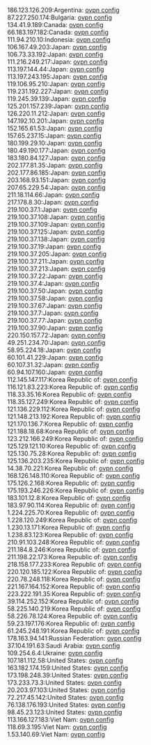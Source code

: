 186.123.126.209:Argentina: [ovpn config](vpn/186_123_126_209.ovpn)  
87.227.250.174:Bulgaria: [ovpn config](vpn/87_227_250_174.ovpn)  
134.41.9.189:Canada: [ovpn config](vpn/134_41_9_189.ovpn)  
66.183.197.182:Canada: [ovpn config](vpn/66_183_197_182.ovpn)  
111.94.210.10:Indonesia: [ovpn config](vpn/111_94_210_10.ovpn)  
106.167.49.203:Japan: [ovpn config](vpn/106_167_49_203.ovpn)  
106.73.33.192:Japan: [ovpn config](vpn/106_73_33_192.ovpn)  
111.216.249.217:Japan: [ovpn config](vpn/111_216_249_217.ovpn)  
113.197.144.44:Japan: [ovpn config](vpn/113_197_144_44.ovpn)  
113.197.243.195:Japan: [ovpn config](vpn/113_197_243_195.ovpn)  
119.106.95.210:Japan: [ovpn config](vpn/119_106_95_210.ovpn)  
119.231.192.227:Japan: [ovpn config](vpn/119_231_192_227.ovpn)  
119.245.39.139:Japan: [ovpn config](vpn/119_245_39_139.ovpn)  
125.201.157.239:Japan: [ovpn config](vpn/125_201_157_239.ovpn)  
126.220.11.212:Japan: [ovpn config](vpn/126_220_11_212.ovpn)  
147.192.10.201:Japan: [ovpn config](vpn/147_192_10_201.ovpn)  
152.165.61.53:Japan: [ovpn config](vpn/152_165_61_53.ovpn)  
157.65.237.15:Japan: [ovpn config](vpn/157_65_237_15.ovpn)  
180.199.29.10:Japan: [ovpn config](vpn/180_199_29_10.ovpn)  
180.49.190.177:Japan: [ovpn config](vpn/180_49_190_177.ovpn)  
183.180.84.127:Japan: [ovpn config](vpn/183_180_84_127.ovpn)  
202.177.81.35:Japan: [ovpn config](vpn/202_177_81_35.ovpn)  
202.177.86.185:Japan: [ovpn config](vpn/202_177_86_185.ovpn)  
203.168.93.151:Japan: [ovpn config](vpn/203_168_93_151.ovpn)  
207.65.229.54:Japan: [ovpn config](vpn/207_65_229_54.ovpn)  
211.18.114.66:Japan: [ovpn config](vpn/211_18_114_66.ovpn)  
217.178.8.30:Japan: [ovpn config](vpn/217_178_8_30.ovpn)  
219.100.37.1:Japan: [ovpn config](vpn/219_100_37_1.ovpn)  
219.100.37.108:Japan: [ovpn config](vpn/219_100_37_108.ovpn)  
219.100.37.109:Japan: [ovpn config](vpn/219_100_37_109.ovpn)  
219.100.37.125:Japan: [ovpn config](vpn/219_100_37_125.ovpn)  
219.100.37.138:Japan: [ovpn config](vpn/219_100_37_138.ovpn)  
219.100.37.19:Japan: [ovpn config](vpn/219_100_37_19.ovpn)  
219.100.37.205:Japan: [ovpn config](vpn/219_100_37_205.ovpn)  
219.100.37.211:Japan: [ovpn config](vpn/219_100_37_211.ovpn)  
219.100.37.213:Japan: [ovpn config](vpn/219_100_37_213.ovpn)  
219.100.37.22:Japan: [ovpn config](vpn/219_100_37_22.ovpn)  
219.100.37.4:Japan: [ovpn config](vpn/219_100_37_4.ovpn)  
219.100.37.50:Japan: [ovpn config](vpn/219_100_37_50.ovpn)  
219.100.37.58:Japan: [ovpn config](vpn/219_100_37_58.ovpn)  
219.100.37.67:Japan: [ovpn config](vpn/219_100_37_67.ovpn)  
219.100.37.7:Japan: [ovpn config](vpn/219_100_37_7.ovpn)  
219.100.37.77:Japan: [ovpn config](vpn/219_100_37_77.ovpn)  
219.100.37.90:Japan: [ovpn config](vpn/219_100_37_90.ovpn)  
220.150.157.72:Japan: [ovpn config](vpn/220_150_157_72.ovpn)  
49.251.234.70:Japan: [ovpn config](vpn/49_251_234_70.ovpn)  
58.95.224.18:Japan: [ovpn config](vpn/58_95_224_18.ovpn)  
60.101.41.229:Japan: [ovpn config](vpn/60_101_41_229.ovpn)  
60.107.31.32:Japan: [ovpn config](vpn/60_107_31_32.ovpn)  
60.94.107.160:Japan: [ovpn config](vpn/60_94_107_160.ovpn)  
112.145.147.117:Korea Republic of: [ovpn config](vpn/112_145_147_117.ovpn)  
116.121.83.223:Korea Republic of: [ovpn config](vpn/116_121_83_223.ovpn)  
118.33.35.16:Korea Republic of: [ovpn config](vpn/118_33_35_16.ovpn)  
118.35.127.249:Korea Republic of: [ovpn config](vpn/118_35_127_249.ovpn)  
121.136.229.112:Korea Republic of: [ovpn config](vpn/121_136_229_112.ovpn)  
121.148.213.192:Korea Republic of: [ovpn config](vpn/121_148_213_192.ovpn)  
121.170.136.7:Korea Republic of: [ovpn config](vpn/121_170_136_7.ovpn)  
121.188.18.68:Korea Republic of: [ovpn config](vpn/121_188_18_68.ovpn)  
123.212.166.249:Korea Republic of: [ovpn config](vpn/123_212_166_249.ovpn)  
125.129.121.10:Korea Republic of: [ovpn config](vpn/125_129_121_10.ovpn)  
125.130.75.28:Korea Republic of: [ovpn config](vpn/125_130_75_28.ovpn)  
125.136.203.235:Korea Republic of: [ovpn config](vpn/125_136_203_235.ovpn)  
14.38.70.221:Korea Republic of: [ovpn config](vpn/14_38_70_221.ovpn)  
168.126.148.110:Korea Republic of: [ovpn config](vpn/168_126_148_110.ovpn)  
175.126.2.168:Korea Republic of: [ovpn config](vpn/175_126_2_168.ovpn)  
175.193.246.226:Korea Republic of: [ovpn config](vpn/175_193_246_226.ovpn)  
183.101.12.8:Korea Republic of: [ovpn config](vpn/183_101_12_8.ovpn)  
183.97.90.114:Korea Republic of: [ovpn config](vpn/183_97_90_114.ovpn)  
1.224.225.70:Korea Republic of: [ovpn config](vpn/1_224_225_70.ovpn)  
1.228.120.249:Korea Republic of: [ovpn config](vpn/1_228_120_249.ovpn)  
1.230.13.171:Korea Republic of: [ovpn config](vpn/1_230_13_171.ovpn)  
1.238.83.123:Korea Republic of: [ovpn config](vpn/1_238_83_123.ovpn)  
210.91.103.248:Korea Republic of: [ovpn config](vpn/210_91_103_248.ovpn)  
211.184.8.246:Korea Republic of: [ovpn config](vpn/211_184_8_246.ovpn)  
211.198.22.173:Korea Republic of: [ovpn config](vpn/211_198_22_173.ovpn)  
218.158.177.233:Korea Republic of: [ovpn config](vpn/218_158_177_233.ovpn)  
220.120.185.122:Korea Republic of: [ovpn config](vpn/220_120_185_122.ovpn)  
220.78.248.118:Korea Republic of: [ovpn config](vpn/220_78_248_118.ovpn)  
221.167.164.152:Korea Republic of: [ovpn config](vpn/221_167_164_152.ovpn)  
223.222.191.35:Korea Republic of: [ovpn config](vpn/223_222_191_35.ovpn)  
39.114.252.152:Korea Republic of: [ovpn config](vpn/39_114_252_152.ovpn)  
58.225.140.219:Korea Republic of: [ovpn config](vpn/58_225_140_219.ovpn)  
58.226.78.124:Korea Republic of: [ovpn config](vpn/58_226_78_124.ovpn)  
59.23.197.176:Korea Republic of: [ovpn config](vpn/59_23_197_176.ovpn)  
61.245.248.191:Korea Republic of: [ovpn config](vpn/61_245_248_191.ovpn)  
178.163.94.141:Russian Federation: [ovpn config](vpn/178_163_94_141.ovpn)  
37.104.191.63:Saudi Arabia: [ovpn config](vpn/37_104_191_63.ovpn)  
109.254.6.4:Ukraine: [ovpn config](vpn/109_254_6_4.ovpn)  
107.181.112.58:United States: [ovpn config](vpn/107_181_112_58.ovpn)  
163.182.174.159:United States: [ovpn config](vpn/163_182_174_159.ovpn)  
173.198.248.39:United States: [ovpn config](vpn/173_198_248_39.ovpn)  
173.233.73.3:United States: [ovpn config](vpn/173_233_73_3.ovpn)  
20.203.97.103:United States: [ovpn config](vpn/20_203_97_103.ovpn)  
72.217.45.142:United States: [ovpn config](vpn/72_217_45_142.ovpn)  
76.138.176.193:United States: [ovpn config](vpn/76_138_176_193.ovpn)  
98.45.23.123:United States: [ovpn config](vpn/98_45_23_123.ovpn)  
113.166.127.183:Viet Nam: [ovpn config](vpn/113_166_127_183.ovpn)  
118.69.3.195:Viet Nam: [ovpn config](vpn/118_69_3_195.ovpn)  
1.53.140.69:Viet Nam: [ovpn config](vpn/1_53_140_69.ovpn)  

